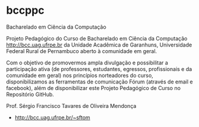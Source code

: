 # bccppc

Bacharelado em Ciência da Computação

Projeto Pedagógico do Curso de Bacharelado em Ciência da Computação <http://bcc.uag.ufrpe.br> da Unidade Acadêmica de Garanhuns, Universidade Federal Rural de Pernambuco aberto à comunidade em geral.

Com o objetivo de promovermos ampla divulgação e possibilitar a participação ativa (de professores, estudantes, egressos, profissionais e da comunidade em geral) nos princípios norteadores do curso, disponibilizamos as ferramentas de comunicação Fórum (através de email e facebook), além de disponibilizar este Projeto Pedagógico de Curso no Repositório GitHub.

Prof. Sérgio Francisco Tavares de Oliveira Mendonça
* <http://bcc.uag.ufrpe.br/~sftom>
